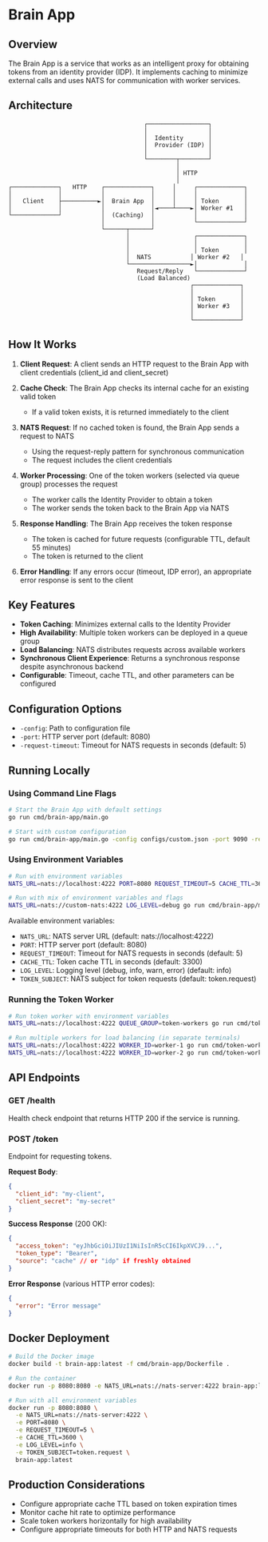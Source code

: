 # Brain App

## Overview

The Brain App is a service that works as an intelligent proxy for obtaining tokens from an identity provider (IDP). It implements caching to minimize external calls and uses NATS for communication with worker services.

## Architecture

```
                                      ┌─────────────────┐
                                      │                 │
                                      │  Identity       │
                                      │  Provider (IDP) │
                                      │                 │
                                      └────────┬────────┘
                                               │
                                               │ HTTP
                                               │
┌─────────────┐   HTTP    ┌─────────────┐     │     ┌─────────────┐
│             │           │             │     │     │             │
│   Client    ├──────────►│  Brain App  │     │     │ Token       │
│             │           │             │◄────┴────►│ Worker #1   │
└─────────────┘           │  (Caching)  │           │             │
                          │             │           └─────────────┘
                          └──────┬──────┘
                                 │                  ┌─────────────┐
                                 │                  │             │
                                 │                  │ Token       │
                                 │  NATS           │ Worker #2   │
                                 └─────────────────►│             │
                                    Request/Reply   └─────────────┘
                                    (Load Balanced)
                                                   ┌─────────────┐
                                                   │             │
                                                   │ Token       │
                                                   │ Worker #3   │
                                                   │             │
                                                   └─────────────┘
```

## How It Works

1. **Client Request**: A client sends an HTTP request to the Brain App with client credentials (client_id and client_secret)

2. **Cache Check**: The Brain App checks its internal cache for an existing valid token
   - If a valid token exists, it is returned immediately to the client

3. **NATS Request**: If no cached token is found, the Brain App sends a request to NATS
   - Using the request-reply pattern for synchronous communication
   - The request includes the client credentials

4. **Worker Processing**: One of the token workers (selected via queue group) processes the request
   - The worker calls the Identity Provider to obtain a token
   - The worker sends the token back to the Brain App via NATS

5. **Response Handling**: The Brain App receives the token response
   - The token is cached for future requests (configurable TTL, default 55 minutes)
   - The token is returned to the client

6. **Error Handling**: If any errors occur (timeout, IDP error), an appropriate error response is sent to the client

## Key Features

- **Token Caching**: Minimizes external calls to the Identity Provider
- **High Availability**: Multiple token workers can be deployed in a queue group
- **Load Balancing**: NATS distributes requests across available workers
- **Synchronous Client Experience**: Returns a synchronous response despite asynchronous backend
- **Configurable**: Timeout, cache TTL, and other parameters can be configured

## Configuration Options

- `-config`: Path to configuration file
- `-port`: HTTP server port (default: 8080)
- `-request-timeout`: Timeout for NATS requests in seconds (default: 5)

## Running Locally

### Using Command Line Flags

```bash
# Start the Brain App with default settings
go run cmd/brain-app/main.go

# Start with custom configuration
go run cmd/brain-app/main.go -config configs/custom.json -port 9090 -request-timeout 10
```

### Using Environment Variables

```bash
# Run with environment variables
NATS_URL=nats://localhost:4222 PORT=8080 REQUEST_TIMEOUT=5 CACHE_TTL=3600 go run cmd/brain-app/main.go

# Run with mix of environment variables and flags
NATS_URL=nats://custom-nats:4222 LOG_LEVEL=debug go run cmd/brain-app/main.go -port 9090
```

Available environment variables:
- `NATS_URL`: NATS server URL (default: nats://localhost:4222)
- `PORT`: HTTP server port (default: 8080)
- `REQUEST_TIMEOUT`: Timeout for NATS requests in seconds (default: 5)
- `CACHE_TTL`: Token cache TTL in seconds (default: 3300)
- `LOG_LEVEL`: Logging level (debug, info, warn, error) (default: info)
- `TOKEN_SUBJECT`: NATS subject for token requests (default: token.request)

### Running the Token Worker

```bash
# Run token worker with environment variables
NATS_URL=nats://localhost:4222 QUEUE_GROUP=token-workers go run cmd/token-worker/main.go

# Run multiple workers for load balancing (in separate terminals)
NATS_URL=nats://localhost:4222 WORKER_ID=worker-1 go run cmd/token-worker/main.go
NATS_URL=nats://localhost:4222 WORKER_ID=worker-2 go run cmd/token-worker/main.go
```

## API Endpoints

### GET /health

Health check endpoint that returns HTTP 200 if the service is running.

### POST /token

Endpoint for requesting tokens.

**Request Body**:
```json
{
  "client_id": "my-client",
  "client_secret": "my-secret"
}
```

**Success Response** (200 OK):
```json
{
  "access_token": "eyJhbGciOiJIUzI1NiIsInR5cCI6IkpXVCJ9...",
  "token_type": "Bearer",
  "source": "cache" // or "idp" if freshly obtained
}
```

**Error Response** (various HTTP error codes):
```json
{
  "error": "Error message"
}
```

## Docker Deployment

```bash
# Build the Docker image
docker build -t brain-app:latest -f cmd/brain-app/Dockerfile .

# Run the container
docker run -p 8080:8080 -e NATS_URL=nats://nats-server:4222 brain-app:latest

# Run with all environment variables
docker run -p 8080:8080 \
  -e NATS_URL=nats://nats-server:4222 \
  -e PORT=8080 \
  -e REQUEST_TIMEOUT=5 \
  -e CACHE_TTL=3600 \
  -e LOG_LEVEL=info \
  -e TOKEN_SUBJECT=token.request \
  brain-app:latest
```

## Production Considerations

- Configure appropriate cache TTL based on token expiration times
- Monitor cache hit rate to optimize performance
- Scale token workers horizontally for high availability
- Configure appropriate timeouts for both HTTP and NATS requests
